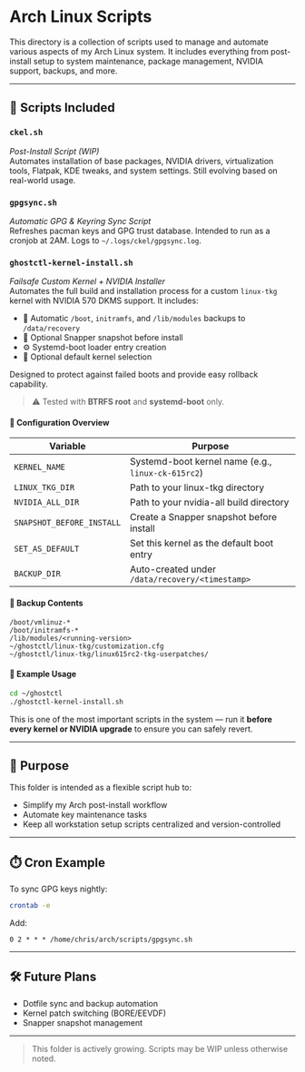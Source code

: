 # Arch Linux Scripts

This directory is a collection of scripts used to manage and automate various aspects of my Arch Linux system. It includes everything from post-install setup to system maintenance, package management, NVIDIA support, backups, and more.

---

## 📜 Scripts Included

### `ckel.sh`
_Post-Install Script (WIP)_  
Automates installation of base packages, NVIDIA drivers, virtualization tools, Flatpak, KDE tweaks, and system settings. Still evolving based on real-world usage.

### `gpgsync.sh`
_Automatic GPG & Keyring Sync Script_  
Refreshes pacman keys and GPG trust database. Intended to run as a cronjob at 2AM. Logs to `~/.logs/ckel/gpgsync.log`.

### `ghostctl-kernel-install.sh`
_Failsafe Custom Kernel + NVIDIA Installer_  
Automates the full build and installation process for a custom `linux-tkg` kernel with NVIDIA 570 DKMS support. It includes:

- 🔐 Automatic `/boot`, `initramfs`, and `/lib/modules` backups to `/data/recovery`
- 🧷 Optional Snapper snapshot before install
- ⚙️ Systemd-boot loader entry creation
- 🎯 Optional default kernel selection

Designed to protect against failed boots and provide easy rollback capability.  
> ⚠️ Tested with **BTRFS root** and **systemd-boot** only.

#### 🧠 Configuration Overview

| Variable                  | Purpose                                          |
|---------------------------|--------------------------------------------------|
| `KERNEL_NAME`             | Systemd-boot kernel name (e.g., `linux-ck-615rc2`) |
| `LINUX_TKG_DIR`           | Path to your linux-tkg directory                |
| `NVIDIA_ALL_DIR`          | Path to your nvidia-all build directory         |
| `SNAPSHOT_BEFORE_INSTALL` | Create a Snapper snapshot before install        |
| `SET_AS_DEFAULT`          | Set this kernel as the default boot entry       |
| `BACKUP_DIR`              | Auto-created under `/data/recovery/<timestamp>` |

#### 🧼 Backup Contents
```
/boot/vmlinuz-*
/boot/initramfs-*
/lib/modules/<running-version>
~/ghostctl/linux-tkg/customization.cfg
~/ghostctl/linux-tkg/linux615rc2-tkg-userpatches/
```

#### 📍 Example Usage
```bash
cd ~/ghostctl
./ghostctl-kernel-install.sh
```

This is one of the most important scripts in the system — run it **before every kernel or NVIDIA upgrade** to ensure you can safely revert.

---

## 🧠 Purpose
This folder is intended as a flexible script hub to:
- Simplify my Arch post-install workflow
- Automate key maintenance tasks
- Keep all workstation setup scripts centralized and version-controlled

---

## ⏱️ Cron Example
To sync GPG keys nightly:

```bash
crontab -e
```
Add:
```cron
0 2 * * * /home/chris/arch/scripts/gpgsync.sh
```

---

## 🛠 Future Plans
- Dotfile sync and backup automation
- Kernel patch switching (BORE/EEVDF)
- Snapper snapshot management

---

> This folder is actively growing. Scripts may be WIP unless otherwise noted.
